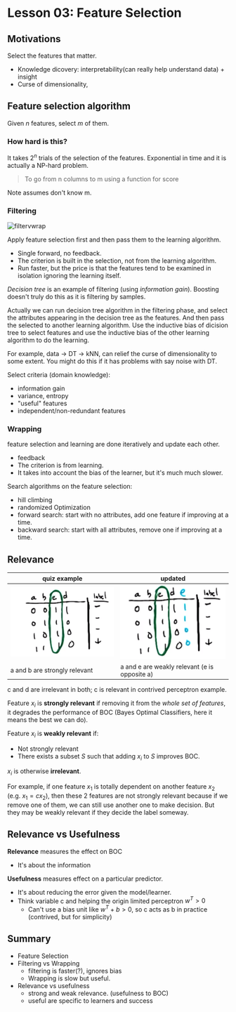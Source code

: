 # Lesson 03: Feature Selection

## Motivations

Select the features that matter.

* Knowledge dicovery: interpretability(can really help understand data) + insight
* Curse of dimensionality,

## Feature selection algorithm

Given $n$ features, select $m$ of them.

### How hard is this?

It takes $2^n$ trials of the selection of the features. Exponential in time and it is actually a NP-hard problem.

> To go from n columns to m using a function for score

Note assumes don't know m.

### Filtering

![filtervwrap](images/filtering_wrapping.png)

Apply feature selection first and then pass them to the learning algorithm.

* Single forward, no feedback.
* The criterion is built in the selection, not from the learning algorithm.
* Run faster, but the price is that the features tend to be examined in isolation ignoring the learning itself.

*Decision tree* is an example of filtering (using *information gain*).  Boosting doesn't truly do this as it is filtering by samples.

Actually we can run decision tree algorithm in the filtering phase, and select the attributes appearing in the decision tree as the features. And then pass the selected to another learning algorithm. Use the inductive bias of dicision tree to select features and use the inductive bias of the other learning algorithm to do the learning.

For example, data -> DT -> kNN, can relief the curse of dimensionality to some extent.  You might do this if it has problems with say noise with DT.

Select criteria (domain knowledge):

* information gain
* variance, entropy
* "useful" features
* independent/non-redundant features

### Wrapping

feature selection and learning are done iteratively and update each other.

* feedback
* The criterion is from learning.
* It takes into account the bias of the learner, but it's much much slower.

Search algorithms on the feature selection:

* hill climbing
* randomized Optimization
* forward search: start with no attributes, add one feature if improving at a time.
* backward search: start with all attributes, remove one if improving at a time.

## Relevance

 quiz example | updated
 -|-
![ab](2020-04-20-22-54-30.png) | ![b](2020-04-20-22-55-32.png)
 a and b are strongly relevant | a and e are weakly relevant (e is opposite a)

c and d are irrelevant in both; c is relevant in contrived perceptron example.

Feature $x_i$ is **strongly relevant** if removing it from the *whole set of features*, it degrades the performance of BOC (Bayes Optimal Classifiers, here it means the best we can do).

Feature $x_i$ is **weakly relevant** if:

* Not strongly relevant
* There exists a subset $S$ such that adding $x_i$ to $S$ improves BOC.

$x_i$ is otherwise **irrelevant**.

For example, if one feature $x_1$ is totally dependent on another feature $x_2$ (e.g. $x_1=cx_2$), then these 2 features are not strongly relevant because if we remove one of them, we can still use another one to make decision. But they may be weakly relevant if they decide the label someway.

## Relevance vs Usefulness

**Relevance** measures the effect on BOC

* It's about the information

**Usefulness** measures effect on a particular predictor.

* It's about reducing the error given the model/learner.
* Think variable c and helping the origin limited perceptron $w^T > 0$
  * Can't use a bias unit like  $w^T + b > 0$, so c acts as b in practice (contrived, but for simplicity)

## Summary

* Feature Selection
* Filtering vs Wrapping
  * filtering is faster(?), ignores bias
  * Wrapping is slow but useful.
* Relevance vs usefulness
  * strong and weak relevance. (usefulness to BOC)
  * useful are specific to learners and success
